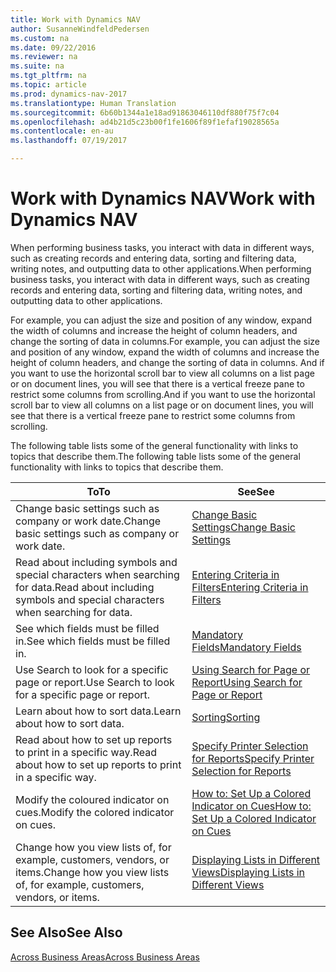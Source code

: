 ```yaml
---
title: Work with Dynamics NAV
author: SusanneWindfeldPedersen
ms.custom: na
ms.date: 09/22/2016
ms.reviewer: na
ms.suite: na
ms.tgt_pltfrm: na
ms.topic: article
ms.prod: dynamics-nav-2017
ms.translationtype: Human Translation
ms.sourcegitcommit: 6b60b1344a1e18ad91863046110df880f75f7c04
ms.openlocfilehash: ad4b21d5c23b00f1fe1606f89f1efaf19028565a
ms.contentlocale: en-au
ms.lasthandoff: 07/19/2017

---
```

    
# <a name="work-with-dynamics-nav"></a><span data-ttu-id="48a07-102">Work with Dynamics NAV</span><span class="sxs-lookup"><span data-stu-id="48a07-102">Work with Dynamics NAV</span></span>
<span data-ttu-id="48a07-103">When performing business tasks, you interact with data in different ways, such as creating records and entering data, sorting and filtering data, writing notes, and outputting data to other applications.</span><span class="sxs-lookup"><span data-stu-id="48a07-103">When performing business tasks, you interact with data in different ways, such as creating records and entering data, sorting and filtering data, writing notes, and outputting data to other applications.</span></span>

<span data-ttu-id="48a07-104">For example, you can adjust the size and position of any window, expand the width of columns and increase the height of column headers, and change the sorting of data in columns.</span><span class="sxs-lookup"><span data-stu-id="48a07-104">For example, you can adjust the size and position of any window, expand the width of columns and increase the height of column headers, and change the sorting of data in columns.</span></span> <span data-ttu-id="48a07-105">And if you want to use the horizontal scroll bar to view all columns on a list page or on document lines, you will see that there is a vertical freeze pane to restrict some columns from scrolling.</span><span class="sxs-lookup"><span data-stu-id="48a07-105">And if you want to use the horizontal scroll bar to view all columns on a list page or on document lines, you will see that there is a vertical freeze pane to restrict some columns from scrolling.</span></span>

<span data-ttu-id="48a07-106">The following table lists some of the general functionality with links to topics that describe them.</span><span class="sxs-lookup"><span data-stu-id="48a07-106">The following table lists some of the general functionality with links to topics that describe them.</span></span>

|<span data-ttu-id="48a07-107">To</span><span class="sxs-lookup"><span data-stu-id="48a07-107">To</span></span> |<span data-ttu-id="48a07-108">See</span><span class="sxs-lookup"><span data-stu-id="48a07-108">See</span></span> |
|---|----|
|<span data-ttu-id="48a07-109">Change basic settings such as company or work date.</span><span class="sxs-lookup"><span data-stu-id="48a07-109">Change basic settings such as company or work date.</span></span>|[<span data-ttu-id="48a07-110">Change Basic Settings</span><span class="sxs-lookup"><span data-stu-id="48a07-110">Change Basic Settings</span></span>](ui-change-basic-settings.md)|
|<span data-ttu-id="48a07-111">Read about including symbols and special characters when searching for data.</span><span class="sxs-lookup"><span data-stu-id="48a07-111">Read about including symbols and special characters when searching for data.</span></span>|[<span data-ttu-id="48a07-112">Entering Criteria in Filters</span><span class="sxs-lookup"><span data-stu-id="48a07-112">Entering Criteria in Filters</span></span>](ui-enter-criteria-filters.md)|
|<span data-ttu-id="48a07-113">See which fields must be filled in.</span><span class="sxs-lookup"><span data-stu-id="48a07-113">See which fields must be filled in.</span></span>|[<span data-ttu-id="48a07-114">Mandatory Fields</span><span class="sxs-lookup"><span data-stu-id="48a07-114">Mandatory Fields</span></span>](ui-mandatory-fields.md)|
|<span data-ttu-id="48a07-115">Use Search to look for a specific page or report.</span><span class="sxs-lookup"><span data-stu-id="48a07-115">Use Search to look for a specific page or report.</span></span>|[<span data-ttu-id="48a07-116">Using Search for Page or Report</span><span class="sxs-lookup"><span data-stu-id="48a07-116">Using Search for Page or Report</span></span>](ui-search.md)|
|<span data-ttu-id="48a07-117">Learn about how to sort data.</span><span class="sxs-lookup"><span data-stu-id="48a07-117">Learn about how to sort data.</span></span>|[<span data-ttu-id="48a07-118">Sorting</span><span class="sxs-lookup"><span data-stu-id="48a07-118">Sorting</span></span>](ui-sorting.md)|
|<span data-ttu-id="48a07-119">Read about how to set up reports to print in a specific way.</span><span class="sxs-lookup"><span data-stu-id="48a07-119">Read about how to set up reports to print in a specific way.</span></span>|[<span data-ttu-id="48a07-120">Specify Printer Selection for Reports</span><span class="sxs-lookup"><span data-stu-id="48a07-120">Specify Printer Selection for Reports</span></span>](ui-specify-printer-selection-reports.md)|
|<span data-ttu-id="48a07-121">Modify the coloured indicator on cues.</span><span class="sxs-lookup"><span data-stu-id="48a07-121">Modify the colored indicator on cues.</span></span>|[<span data-ttu-id="48a07-122">How to: Set Up a Colored Indicator on Cues</span><span class="sxs-lookup"><span data-stu-id="48a07-122">How to: Set Up a Colored Indicator on Cues</span></span>](ui-how-setup-colored-indicator-cues.md)|
|<span data-ttu-id="48a07-123">Change how you view lists of, for example, customers, vendors, or items.</span><span class="sxs-lookup"><span data-stu-id="48a07-123">Change how you view lists of, for example, customers, vendors, or items.</span></span>|[<span data-ttu-id="48a07-124">Displaying Lists in Different Views</span><span class="sxs-lookup"><span data-stu-id="48a07-124">Displaying Lists in Different Views</span></span>](across-display-lists-different-views.md)|

## <a name="see-also"></a><span data-ttu-id="48a07-125">See Also</span><span class="sxs-lookup"><span data-stu-id="48a07-125">See Also</span></span>
[<span data-ttu-id="48a07-126">Across Business Areas</span><span class="sxs-lookup"><span data-stu-id="48a07-126">Across Business Areas</span></span>](ui-across-business-areas.md)

